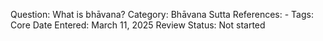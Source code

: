 Question: What is bhāvana?
Category: Bhāvana
Sutta References: -
Tags: Core
Date Entered: March 11, 2025
Review Status: Not started